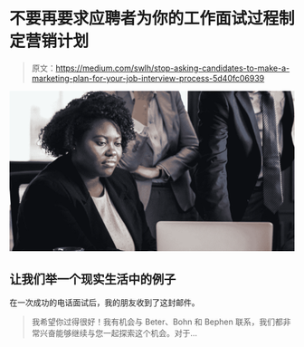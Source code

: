 # 不要再要求应聘者为你的工作面试过程制定营销计划

> 原文：<https://medium.com/swlh/stop-asking-candidates-to-make-a-marketing-plan-for-your-job-interview-process-5d40fc06939>

![](img/79bc68f0ede0994e934a81f0f8697549.png)

## 让我们举一个现实生活中的例子

在一次成功的电话面试后，我的朋友收到了这封邮件。

> 我希望你过得很好！我有机会与 Beter、Bohn 和 Bephen 联系，我们都非常兴奋能够继续与您一起探索这个机会。对于…